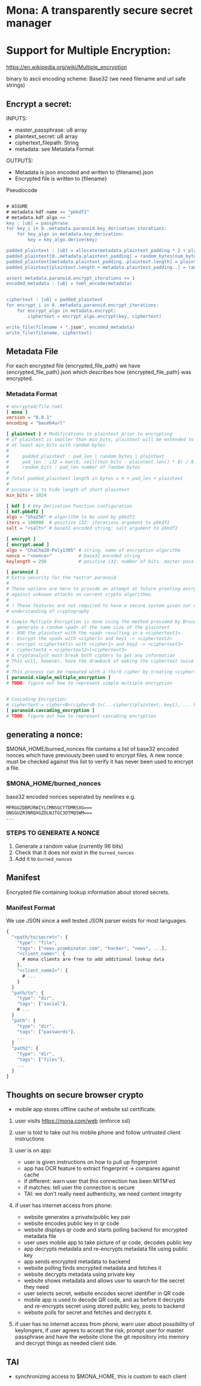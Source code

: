 # Mona: A transparently secure secret manager

# Support for Multiple Encryption:
https://en.wikipedia.org/wiki/Multiple_encryption


binary to ascii encoding scheme: Base32 (we need filename and url safe strings)

## Encrypt a secret:
INPUTS:
- master_passphrase: u8 array
- plaintext_secret: u8 array
- ciphertext_filepath: String
- metadata: see Metadata Format

OUTPUTS:
- Metadata is json encoded and written to {filename}.json
- Encrypted file is written to {filename}

Pseudocode
``` rust

# ASSUME
# metadata.kdf.name == "pbkdf2"
# metadata.kdf.algo == "
key : [u8] = passphrase
for key_i in 0..metadata.paranoid.key_derivation_iterations:
    for key_algo in metadata.key_derivation:
        key = key_algo.derive(key)

padded_plaintext : [u8] = allocate(metadata.plaintext_padding * 2 + plaintext.length);
padded_plaintext[0..metadata.plaintext_padding] = random_bytes(num_bytes=metadata.plaintext_padding)
padded_plaintext[metadata.plaintext_padding..plaintext.length] = plaintext;
padded_plaintext[plaintext.length + metadata.plaintext_padding..] = random_bytes(num_bytes=metadata.plaintext_padding);

assert metadata.paranoid.encrypt_iterations >= 1
encoded_metadata : [u8] = toml_encode(metadata)


ciphertext : [u8] = padded_plaintext
for encrypt_i in 0..metadata.paranoid.encrypt_iterations:
    for encrypt_algo in metadata.encrypt:
        ciphertext = encrypt_algo.encrypt(key, ciphertext)

write_file(filename + ".json", encoded_metadata)
write_file(filename, ciphertext)
```

## Metadata File
For each encrypted file {encrypted_file_path} we have {encrypted_file_path}.json which
describes how {encrypted_file_path} was encrypted.

### Metadata Format 

```toml
# encrypted/file.toml
[ mona ]
version = "0.0.1"
encoding = "base64url"

[ plaintext ] # Modifications to plaintext prior to encrypting
# if plaintext is smaller than min_bits, plaintext will be extended to
# at least min_bits with random bytes
#
#     padded_plaintext : pad_len | random_bytes | plaintext
#     pad_len : i32 = max(0, ceil((min_bits - plaintext.len() * 8) / 8.))
#     random_bits : pad_len number of random bytes
#
# Total padded_plaintext length in bytes = 4 + pad_len + plaintext
#
# purpose is to hide length of short plaintext
min_bits = 1024

[ kdf ] # Key Derivation Function configuration
[ kdf.pbkdf2 ]
algo = "Sha256" # algorithm to be used by pbkdf2
iters = 100000  # positive i32: iterations argument to pbkdf2
salt = "<salt>" # base32 encoded string: salt argument to pbkdf2

[ encrypt ]
[ encrypt.aead ]
algo = "ChaCha20-Poly1305" # string: name of encryption algorithm
nonce = "<nonce>"          # base32 encoded string
keylength = 256            # positive i32: number of bits. master pass phrase is stretched to this number of bits

[ paranoid ]
# Extra security for the *extra* paranoid
#
# These options are here to provide an attempt at future proofing encrypted data
# against unknown attacks on current crypto algorithms.
#
# ! These features are not required to have a secure system given our current
# understanding of cryptography

# Simple Multiple Encryption is done using the method provided by Bruce Schneier:
# - generate a random <pad> of the same size of the plaintext
# - XOR the plaintext with the <pad> resulting in a <ciphertext1>.
# - Encrypt the <pad> with <cipher1> and key1 -> <ciphertext2>
# - encrypt <ciphertext1> with <cipher1> and key2 -> <ciphertext3>
# - ciphertext4 = <ciphertext2>|<ciphertext3>
# A cryptanalyst must break both ciphers to get any information
# This will, however, have the drawback of making the ciphertext twice as long as the original plaintext.
# 
# This process can be repeated with a third cipher by treating <ciphertext4> as plaintext and going through the same process again
[ paranoid.simple_multiple_encryption ]
# TODO: figure out how to represent simple multiple encryption


# Cascading Encryption:
# ciphertext = cipher<N>(cipher<N-1>(...cipher1(plaintext, key1), ... key<N-1>), key<N>)
[ paranoid.cascading_encryption ]
# TODO: figure out how to represent cascading encryption

```

## generating a nonce:
$MONA_HOME/burned_nonces file contains a list of base32 encoded nonces which have
previously been used to encrypt files.
A new nonce must be checked against this list to verify it has never been used to
encrypt a file.

### $MONA_HOME/burned_nonces
base32 encoded nonces seperated by newlines
e.g.
```
MFRGGZDBMJRWIYLCMNSGCYTDMRSXG===
ONSGUZR3NRQXGZDLNJTGC3DTMQ5WM===
...
```

### STEPS TO GENERATE A NONCE
1. Generate a random value (currently 96 bits)
2. Check that it does not exist in the `burned_nonces`
3. Add it to `burned_nonces`


## Manifest
Encrypted file containing lookup information about stored secrets.

### Manifest Format
We use JSON since a well tested JSON parser exists for most languages.

``` javascript
{
  "<path/to/secret>": {
    "type": "file",
    "tags": ["news.ycombinator.com", "hacker", "news", ...],
    "<client_name>": {
      # mona clients are free to add additional lookup data
    },
	"<client_name2>": {
      # ...
    }
  }
  "path/to": {
    "type": "dir",
    "tags": ["social"],
    # ...
  }
  "path": {
    "type": "dir",
    "tags": ["passwords"],
    ...
  }
  "path2": {
    "type": "dir",
    "tags": ["files"],
    ...
  }
}
```

## Thoughts on secure browser crypto
- mobile app stores offline cache of website ssl certificate.

1. user visits https://mona.com/web (enforce ssl)
2. user is told to take out his mobile phone and follow untrusted client instructions
3. user is on app:
   - user is given instructions on how to pull up fingerprint
   - app has OCR feature to extract fingerprint -> compares against cache
   - if different: warn user that this connection has been MITM'ed
   - if matches: tell user the connection is secure
   - TAI: we don't really need authenticity, we need content integrity

4. if user has internet access from phone:
   - website generates a private/public key pair
   - website encodes public key in qr code
   - website displays qr code and starts polling backend for encrypted metadata file
   - user uses mobile app to take picture of qr code, decodes public key
   - app decrypts metadata and re-encrypts metadata file using public key
   - app sends encrypted metadata to backend
   - website polling finds encrypted metadata and fetches it
   - website decrypts metadata using private key
   - website shows metadata and allows user to search for the secret they need
   - user selects secret, website encodes secret identifier in QR code
   - mobile app is used to decode QR code, and as before it decrypts and re-encrypts secret using stored public key, posts to backend
   - website polls for secret and fetches and decrypts it.

5. if user has no internet access from phone, warn user about possibility of keylongers, if user agrees to accept the risk, prompt user for master passphrase and have the website clone the git repository into memory and decrypt things as needed client side.

## TAI
- synchronizing access to $MONA_HOME, this is custom to each client



